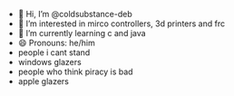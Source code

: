 - 👋 Hi, I’m @coldsubstance-deb
- 👀 I’m interested in mirco controllers, 3d printers and frc
- 🌱 I’m currently learning c and java 
- 😄 Pronouns: he/him
- people i cant stand
- windows glazers
- people who think piracy is bad
- apple glazers
<!---
coldsubstance-deb/coldsubstance-deb is a ✨ special ✨ repository because its `README.md` (this file) appears on your GitHub profile.
You can click the Preview link to take a look at your changes.
--->
